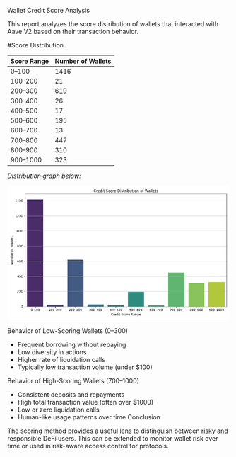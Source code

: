 Wallet Credit Score Analysis

This report analyzes the score distribution of wallets that interacted with Aave V2 based on their transaction behavior.

#Score Distribution

| Score Range | Number of Wallets |
|-------------|-------------------|
| 0–100 | 1416 |
| 100–200 | 21 |
| 200–300 | 619 |
| 300–400 | 26 |
| 400–500 | 17 |
| 500–600 | 195 |
| 600–700 | 13 |
| 700–800 | 447 |
| 800–900 | 310 |
| 900–1000 | 323 |

*Distribution graph below:*

![Score Distribution](score_distribution.png)

Behavior of Low-Scoring Wallets (0–300)

- Frequent borrowing without repaying
- Low diversity in actions
- Higher rate of liquidation calls
- Typically low transaction volume (under $100)

 Behavior of High-Scoring Wallets (700–1000)

- Consistent deposits and repayments
- High total transaction value (often over $1000)
- Low or zero liquidation calls
- Human-like usage patterns over time
Conclusion

The scoring method provides a useful lens to distinguish between risky and responsible DeFi users. This can be extended to monitor wallet risk over time or used in risk-aware access control for protocols.
